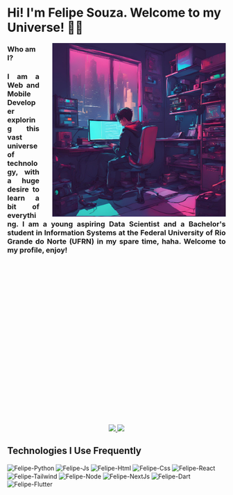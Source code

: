 # Hi! I'm Felipe Souza. Welcome to my Universe! 🚀🌖

<!--
**FelipeSouza14/FelipeSouza14** is a ✨ _special_ ✨ repository because its `README.md` (this file) appears on your GitHub profile.

Here are some ideas to get you started:

- 🔭 I’m currently working on ...
- 🌱 I’m currently learning ...
- 👯 I’m looking to collaborate on ...
- 🤔 I’m looking for help with ...
- 💬 Ask me about ...
- 📫 How to reach me: ...
- 😄 Pronouns: ...
- ⚡ Fun fact: ...
-->

<img align="right" style="padding-left: 30px; " height="400" width="400" src="assets/imagem-rosa-azul.png" />

### Who am I?
<h3 style="text-align: justify; padding-bottom: 200px;" align="justify">I am a Web and Mobile Developer exploring this vast universe of technology, with a huge desire to learn a bit of everything. I am a young aspiring Data Scientist and a Bachelor's student in Information Systems at the Federal University of Rio Grande do Norte (UFRN) in my spare time, haha. Welcome to my profile, enjoy!</h3>
<br/>
<br/>
<br/>
<br/>
<br/>
<br/>
<br/>
<br/>
<h1></h1>

<div align="center">
    <a href="https://github.com/FelipeSouza14">
        <img height="180em" src="https://github-readme-stats.vercel.app/api?username=FelipeSouza14&show_icons=true&theme=radical&include_all_commits=true&count_private=true" />
        <img height="180em" src="https://github-readme-stats.vercel.app/api/top-langs/?username=FelipeSouza14&hide=c%2B%2B,cmake,objective-c&layout=compact&langs_count=8&theme=radical"/>
    </a>  
</div>

<h2>Technologies I Use Frequently</h2>
<div style = "dysplay: inline_block">
  <img align="center" alt="Felipe-Python" height="30" width="40" src="https://cdn.jsdelivr.net/gh/devicons/devicon@latest/icons/python/python-original.svg" />
  <img align="center" alt="Felipe-Js" height="30" width="40" src="https://cdn.jsdelivr.net/gh/devicons/devicon@latest/icons/javascript/javascript-original.svg" />
  <img align="center" alt="Felipe-Html" height="30" width="40" src="https://cdn.jsdelivr.net/gh/devicons/devicon@latest/icons/html5/html5-original.svg" />
  <img align="center" alt="Felipe-Css" height="30" width="40" src="https://cdn.jsdelivr.net/gh/devicons/devicon@latest/icons/css3/css3-original.svg" />
  <img align="center" alt="Felipe-React" height="30" width="40" src="https://cdn.jsdelivr.net/gh/devicons/devicon@latest/icons/react/react-original.svg" />
  <img align="center" alt="Felipe-Tailwind" height="30" width="40" src="https://cdn.jsdelivr.net/gh/devicons/devicon@latest/icons/tailwindcss/tailwindcss-original.svg" />
  <img align="center" alt="Felipe-Node" height="30" width="40" src="https://cdn.jsdelivr.net/gh/devicons/devicon@latest/icons/nodejs/nodejs-original.svg" />
  <img align="center" alt="Felipe-NextJs" height="30" width="40" src="https://cdn.jsdelivr.net/gh/devicons/devicon@latest/icons/nextjs/nextjs-original.svg" />
  <img align="center" alt="Felipe-Dart" height="30" width="40" src="https://cdn.jsdelivr.net/gh/devicons/devicon@latest/icons/dart/dart-original.svg" />
  <img align="center" alt="Felipe-Flutter" height="30" width="40" src="https://cdn.jsdelivr.net/gh/devicons/devicon@latest/icons/flutter/flutter-original.svg" />
</div>
<br/>

<!--<h2>Contact-me</h2>
<div align="center">
    <a href="mailto:felipe.dev.2003@gmail.com">
        <img style="cursor: pointer;" src="https://img.shields.io/badge/Gmail-D14836?style=for-the-badge&logo=gmail&logoColor=white">
    </a>
    <a href="https://www.instagram.com/felipesouza_bs/">
        <img style="cursor: pointer;" src="https://img.shields.io/badge/Instagram-E4405F?style=for-the-badge&logo=instagram&logoColor=white">
    </a>
    <a href="https://www.linkedin.com/in/felipe-souza-71a864239/">
        <img style="cursor: pointer;" src="https://img.shields.io/badge/LinkedIn-0077B5?style=for-the-badge&logo=linkedin&logoColor=white">
    </a>
</div> 
-->
